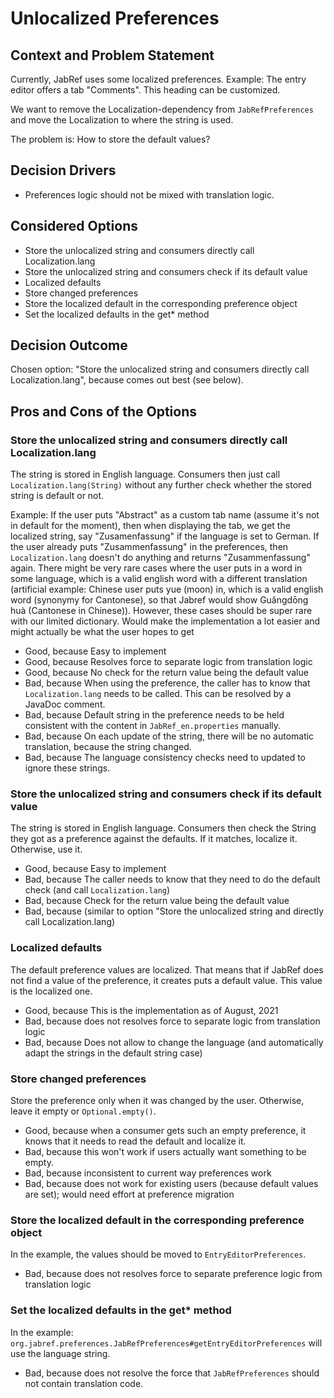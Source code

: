 # Unlocalized Preferences

## Context and Problem Statement

Currently, JabRef uses some localized preferences. Example: The entry editor offers a tab "Comments". This heading can be customized.

We want to remove the Localization-dependency from `JabRefPreferences` and move the Localization to where the string is used.

The problem is: How to store the default values?

## Decision Drivers

* Preferences logic should not be mixed with translation logic.

## Considered Options

* Store the unlocalized string and consumers directly call Localization.lang
* Store the unlocalized string and consumers check if its default value
* Localized defaults
* Store changed preferences
* Store the localized default in the corresponding preference object
* Set the localized defaults in the get* method

## Decision Outcome

Chosen option: "Store the unlocalized string and consumers directly call Localization.lang", because comes out best (see below).

## Pros and Cons of the Options

### Store the unlocalized string and consumers directly call Localization.lang

The string is stored in English language. Consumers then just call `Localization.lang(String)` without any further check whether the stored string is default or not.

Example: If the user puts "Abstract" as a custom tab name (assume it's not in default for the moment), then when displaying the tab, we get the localized string, say "Zusamenfassung" if the language is set to German. If the user already puts "Zusammenfassung" in the preferences, then `Localization.lang` doesn't do anything and returns "Zusammenfassung" again. There might be very rare cases where the user puts in a word in some language, which is a valid english word with a different translation (artificial example: Chinese user puts yue (moon) in, which is a valid english word (synonymy for Cantonese), so that Jabref would show Guǎngdōng huà (Cantonese in Chinese)). However, these cases should be super rare with our limited dictionary. Would make the implementation a lot easier and might actually be what the user hopes to get

* Good, because Easy to implement
* Good, because Resolves force to separate logic from translation logic
* Good, because No check for the return value being the default value
* Bad, because When using the preference, the caller has to know that `Localization.lang` needs to be called. This can be resolved by a JavaDoc comment.
* Bad, because Default string in the preference needs to be held consistent with the content in `JabRef_en.properties` manually.
* Bad, because On each update of the string, there will be no automatic translation, because the string changed.
* Bad, because The language consistency checks need to updated to ignore these strings.

### Store the unlocalized string and consumers check if its default value

The string is stored in English language. Consumers then check the String they got as a preference against the defaults. If it matches, localize it. Otherwise, use it.

* Good, because Easy to implement
* Bad, because The caller needs to know that they need to do the default check (and call `Localization.lang`)
* Bad, because Check for the return value being the default value
* Bad, because (similar to option "Store the unlocalized string and directly call Localization.lang)

### Localized defaults

The default preference values are localized. That means that if JabRef does not find a value of the preference, it creates puts a default value. This value is the localized one.

* Good, because This is the implementation as of August, 2021
* Bad, because does not resolves force to separate logic from translation logic
* Bad, because Does not allow to change the language (and automatically adapt the strings in the default string case)

### Store changed preferences

Store the preference only when it was changed by the user. Otherwise, leave it empty or `Optional.empty()`.

* Good, because when a consumer gets such an empty preference, it knows that it needs to read the default and localize it.
* Bad, because this won't work if users actually want something to be empty.
* Bad, because inconsistent to current way preferences work
* Bad, because does not work for existing users (because default values are set); would need effort at preference migration

### Store the localized default in the corresponding preference object

In the example, the values should be moved to `EntryEditorPreferences`.

* Bad, because does not resolves force to separate preference logic from translation logic

### Set the localized defaults in the get* method

In the example: `org.jabref.preferences.JabRefPreferences#getEntryEditorPreferences` will use the language string.

* Bad, because does not resolve the force that `JabRefPreferences` should not contain translation code.
